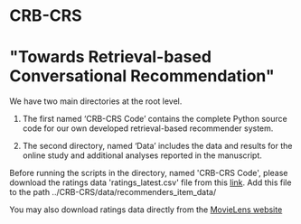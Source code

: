 # CRB-CRS
# "Towards Retrieval-based Conversational Recommendation"

We have two main directories at the root level. 

1. The first named ‘CRB-CRS Code’ contains the complete Python source code for our own developed retrieval-based recommender system. 

2. The second directory, named ‘Data’ includes the data and results for the online study and additional analyses reported in the manuscript.




Before running the scripts in the directory, named 'CRB-CRS Code', please download the ratings data 'ratings_latest.csv' file from this [link](https://drive.google.com/drive/folders/1VIDW7gSt7o9tllGTbbA4LnBRUgnlOPUh). Add this file to the path ../CRB-CRS/data/recommenders_item_data/



You may also download ratings data directly from the [MovieLens website](https://grouplens.org/datasets/movielens/25m/) 
